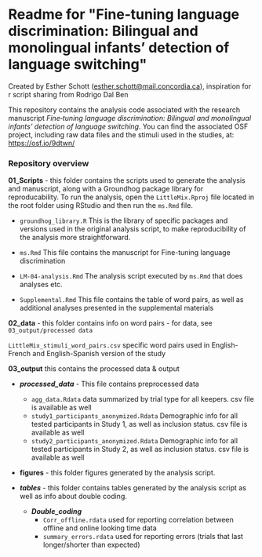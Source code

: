 # Readme  for "Fine‐tuning language discrimination: Bilingual and monolingual infants’ detection of language switching"
Created by Esther Schott (esther.schott@mail.concordia.ca), inspiration for r script sharing from Rodrigo Dal Ben

This repository contains the analysis code associated with the research manuscript *Fine‐tuning language discrimination: Bilingual and monolingual infants’ detection of language switching*. You can find the associated OSF project, including raw data files and the stimuli used in the studies, at: https://osf.io/9dtwn/

### Repository overview

**01_Scripts** - this folder contains the scripts used to generate the analysis and manuscript, along with a Groundhog package library for reproducability. To run the analysis, open the ```LittleMix.Rproj``` file located in the root folder using RStudio and then run the ```ms.Rmd``` file.

- ```groundhog_library.R``` This is the library of specific packages and versions used in the original analysis script, to make reproducibility of the analysis more straightforward.
- ```ms.Rmd``` This file contains the manuscript for Fine-tuning language discrimination
- ```LM-04-analysis.Rmd``` The analysis script executed by ```ms.Rmd``` that does analyses etc.

- ```Supplemental.Rmd``` This file contains the table of word pairs, as well as additional analyses presented in the supplemental materials

**02_data** - this folder contains info on word pairs - for data, see ```03_output/processed data```

```LittleMix_stimuli_word_pairs.csv``` specific word pairs used in English-French and English-Spanish version of the study

**03_output** this contains the processed data & output

- ***processed_data*** - This file contains preprocessed data
  + ```agg_data.Rdata``` data summarized by trial type for all keepers. csv file is available as well
  + ```study1_participants_anonymized.Rdata``` Demographic info for all tested participants in Study 1, as well as inclusion status. csv file is available as well
  + ```study2_participants_anonymized.Rdata``` Demographic info for all tested participants in Study 2, as well as inclusion status. csv file is available as well

- **figures** - this folder figures generated by the analysis script.

- ***tables*** - this folder contains tables generated by the analysis script as well as info about double coding.

  - ***Double_coding***
    + ```Corr_offline.rdata``` used for reporting correlation between offline and online looking time data
    + ```summary_errors.rdata``` used for reporting errors (trials that last longer/shorter than expected)


